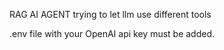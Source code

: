 RAG AI AGENT trying to let llm use different tools

.env file with your OpenAI api key must be added.
